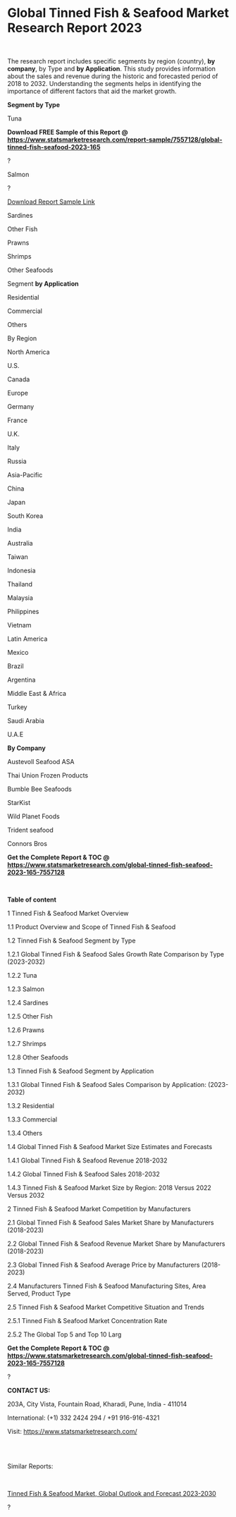 <h1>Global Tinned Fish & Seafood Market Research Report 2023</h1><br/><p>The research report includes specific segments by region (country), <strong>by company</strong>, by Type and <strong>by Application</strong>. This study provides information about the sales and revenue during the historic and forecasted period of 2018 to 2032. Understanding the segments helps in identifying the importance of different factors that aid the market growth.</p>
 
 
 
 <p><strong>Segment by Type</strong></p>
 
 
 
 <p>Tuna</p>
 
 
 
 <div><b>Download FREE Sample of this Report @ <a href="https://www.statsmarketresearch.com/download-free-sample/7557128/global-tinned-fish-seafood-2023-165">https://www.statsmarketresearch.com/report-sample/7557128/global-tinned-fish-seafood-2023-165</a></b></div>
 
 
 
 <p>? </p>
 
 
 
 <p>Salmon</p>
 
 
 
 <p>? </p>
 
 
 
 <p><a href="https://www.statsmarketresearch.com/download-free-sample/7557128/global-tinned-fish-seafood-2023-165">Download Report Sample Link</a></p>
 
 
 
 <p>Sardines</p>
 
 
 
 <p>Other Fish</p>
 
 
 
 <p>Prawns</p>
 
 
 
 <p>Shrimps</p>
 
 
 
 <p>Other Seafoods</p>
 
 
 
 <p>Segment <strong>by Application</strong></p>
 
 
 
 <p>Residential</p>
 
 
 
 <p>Commercial</p>
 
 
 
 <p>Others</p>
 
 
 
 <p>By Region</p>
 
 
 
 <p>North America</p>
 
 
 
 <p>U.S.</p>
 
 
 
 <p>Canada</p>
 
 
 
 <p>Europe</p>
 
 
 
 <p>Germany</p>
 
 
 
 <p>France</p>
 
 
 
 <p>U.K.</p>
 
 
 
 <p>Italy</p>
 
 
 
 <p>Russia</p>
 
 
 
 <p>Asia-Pacific</p>
 
 
 
 <p>China</p>
 
 
 
 <p>Japan</p>
 
 
 
 <p>South Korea</p>
 
 
 
 <p>India</p>
 
 
 
 <p>Australia</p>
 
 
 
 <p>Taiwan</p>
 
 
 
 <p>Indonesia</p>
 
 
 
 <p>Thailand</p>
 
 
 
 <p>Malaysia</p>
 
 
 
 <p>Philippines</p>
 
 
 
 <p>Vietnam</p>
 
 
 
 <p>Latin America</p>
 
 
 
 <p>Mexico</p>
 
 
 
 <p>Brazil</p>
 
 
 
 <p>Argentina</p>
 
 
 
 <p>Middle East & Africa</p>
 
 
 
 <p>Turkey</p>
 
 
 
 <p>Saudi Arabia</p>
 
 
 
 <p>U.A.E</p>
 
 
 
 <p><strong>By Company</strong></p>
 
 
 
 <p>Austevoll Seafood ASA</p>
 
 
 
 <p>Thai Union Frozen Products</p>
 
 
 
 <p>Bumble Bee Seafoods</p>
 
 
 
 <p>StarKist</p>
 
 
 
 <p>Wild Planet Foods</p>
 
 
 
 <p>Trident seafood</p>
 
 
 
 <p>Connors Bros</p>
 
 
 
 <div><b>Get the Complete Report & TOC @ <a href="https://www.statsmarketresearch.com/global-tinned-fish-seafood-2023-165-7557128">https://www.statsmarketresearch.com/global-tinned-fish-seafood-2023-165-7557128</a></b></div>
 
 
 
 <p><br />
 
 <b>Table of content</b></p>
 
 
 
 <p>1 Tinned Fish & Seafood Market Overview<br />
 
 1.1 Product Overview and Scope of Tinned Fish & Seafood<br />
 
 1.2 Tinned Fish & Seafood Segment by Type<br />
 
 1.2.1 Global Tinned Fish & Seafood Sales Growth Rate Comparison by Type (2023-2032)<br />
 
 1.2.2 Tuna<br />
 
 1.2.3 Salmon<br />
 
 1.2.4 Sardines<br />
 
 1.2.5 Other Fish<br />
 
 1.2.6 Prawns<br />
 
 1.2.7 Shrimps<br />
 
 1.2.8 Other Seafoods<br />
 
 1.3 Tinned Fish & Seafood Segment by Application<br />
 
 1.3.1 Global Tinned Fish & Seafood Sales Comparison by Application: (2023-2032)<br />
 
 1.3.2 Residential<br />
 
 1.3.3 Commercial<br />
 
 1.3.4 Others<br />
 
 1.4 Global Tinned Fish & Seafood Market Size Estimates and Forecasts<br />
 
 1.4.1 Global Tinned Fish & Seafood Revenue 2018-2032<br />
 
 1.4.2 Global Tinned Fish & Seafood Sales 2018-2032<br />
 
 1.4.3 Tinned Fish & Seafood Market Size by Region: 2018 Versus 2022 Versus 2032<br />
 
 2 Tinned Fish & Seafood Market Competition by Manufacturers<br />
 
 2.1 Global Tinned Fish & Seafood Sales Market Share by Manufacturers (2018-2023)<br />
 
 2.2 Global Tinned Fish & Seafood Revenue Market Share by Manufacturers (2018-2023)<br />
 
 2.3 Global Tinned Fish & Seafood Average Price by Manufacturers (2018-2023)<br />
 
 2.4 Manufacturers Tinned Fish & Seafood Manufacturing Sites, Area Served, Product Type<br />
 
 2.5 Tinned Fish & Seafood Market Competitive Situation and Trends<br />
 
 2.5.1 Tinned Fish & Seafood Market Concentration Rate<br />
 
 2.5.2 The Global Top 5 and Top 10 Larg</p>
 
 
 
 <div><b>Get the Complete Report & TOC @ <a href="https://www.statsmarketresearch.com/global-tinned-fish-seafood-2023-165-7557128">https://www.statsmarketresearch.com/global-tinned-fish-seafood-2023-165-7557128</a></b></div>
 
 
 
 <p>? </p>
 
 
 
 <p><b>CONTACT US:</b><br />
 
 203A, City Vista, Fountain Road, Kharadi, Pune, India - 411014<br />
 
 International: (+1) 332 2424 294 / +91 916-916-4321<br />
 
 Visit: <a href="https://www.statsmarketresearch.com/">https://www.statsmarketresearch.com/</a><br />
 
 <br />
 
 <br />
 
 Similar Reports:<br />
 
 <br />
 
 <a href="https://www.statsmarketresearch.com/global-tinned-fish-seafood-forecast-2023-2030-729-7874357">Tinned Fish & Seafood Market, Global Outlook and Forecast 2023-2030</a><br />
 
 ? </p>